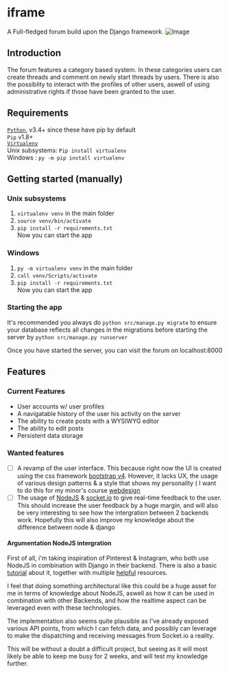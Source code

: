 # iframe
A Full-fledged forum build upon the Django framework.
![Image](http://puu.sh/A3Bbn/614b5ccc92.png) 

## Introduction
The forum features a category based system. In these categories users can create threads and
comment on newly start threads by users. There is also the possiblity 
to interact with the profiles of other users, aswell of using administrative rights
if those have been granted to the user.

## Requirements
[`Python`](https://www.python.org/),  v3.4+ since these have pip by default   
`Pip` v1.8+  
[`Virtualenv`](https://virtualenv.pypa.io/en/stable/)   
Unix subsystems:  ```Pip install virtualenv```   
Windows : ```py -m pip install virtualenv```

## Getting started (manually)
### Unix subsystems
1. ```virtualenv venv``` in the main folder
2. ```source venv/bin/activate```
3. ```pip install -r requirements.txt```   
Now you can start the app 

### Windows
1. ```py -m virtualenv venv``` in the main folder
2. ```call venv/Scripts/activate``` 
3. ```pip install -r requirements.txt```   
Now you can start the app 
### Starting the app
It's recommended you always do ``python src/manage.py migrate`` to ensure your
database reflects all changes in the migrations before
starting the server by ```python src/manage.py runserver```

Once you have started the server, you can visit the forum on localhost:8000
## Features

### Current Features

* User accounts w/ user profiles
* A navigatable history of the user his activity on the server
* The ability to create posts with a WYSIWYG editor
* The ability to edit posts
* Persistent data storage

### Wanted features

- [ ] A revamp of the user interface. This because right now the UI is created using the
css framework [bootstrap v4](https://getbootstrap.com/docs/4.1/getting-started/introduction/). However, it lacks
UX, the usage of various design patterns
& a style that shows my personality ( I want to do this for my minor's course [webdesign](https://github.com/cmda-minor-web/web-design)
- [ ] The usage of [NodeJS](https://nodejs.org/en/) & [socket.io](https://socket.io/) to give real-time feedback to the user.
This should increase the user feedback by a huge margin, and will also be very interesting to
see how the intergration between 2 backends work. Hopefully this will also improve my knowledge about the difference between 
node & django

#### Argumentation NodeJS intergration
First of all, i'm taking inspiration of Pinterest & Instagram, who both use NodeJS in combination with Django
in their backend. There is also a basic [tutorial](http://www.cuelogic.com/blog/how-to-use-both-django-nodejs-as-backend-for-your-application/)
about it, together with multiple [helpful](https://stackoverflow.com/questions/35056302/implementing-django-and-socket-io-to-work-together)
resources. 

I feel that doing something architectural like this could be a huge asset for me in terms of knowledge about NodeJS,
aswell as how it can be used in combination with other Backends, and how the realtime aspect can be leveraged
even with these technologies. 

The implementation also seems quite plausible as I've already exposed various API points,
from which I can fetch data, and possibly can leverage to make the dispatching and receiving messages from Socket.io
a reality. 

This will be without a doubt a difficult project, but seeing as it will most likely be able to keep me busy for 2 weeks,
and will test my knowledge further. 


